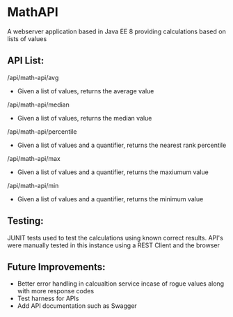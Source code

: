 # MathAPI

A webserver application based in Java EE 8 providing calculations based on lists of values



## API List:

/api/math-api/avg
  - Given a list of values, returns the average value

/api/math-api/median
 - Given a list of values, returns the median value

/api/math-api/percentile
  - Given a list of values and a quantifier, returns the nearest rank percentile

/api/math-api/max
  - Given a list of values and a quantifier, returns the maxiumum value

/api/math-api/min
  - Given a list of values and a quantifier, returns the minimum value



## Testing:

JUNIT tests used to test the calculations using known correct results. API's were manually tested in this instance using a REST Client and the browser



## Future Improvements:
- Better error handling in calcualtion service incase of rogue values along with more response codes
- Test harness for APIs
- Add API documentation such as Swagger
